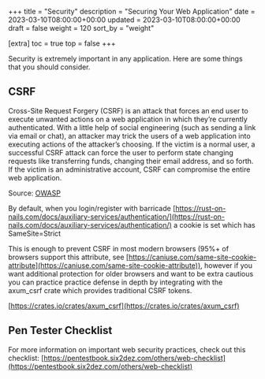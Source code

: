 +++
title = "Security"
description = "Securing Your Web Application"
date = 2023-03-10T08:00:00+00:00
updated = 2023-03-10T08:00:00+00:00
draft = false
weight = 120
sort_by = "weight"


[extra]
toc = true
top = false
+++

Security is extremely important in any application. Here are some things that you should consider.

## CSRF

Cross-Site Request Forgery (CSRF) is an attack that forces an end user to execute unwanted actions on a web application in which they’re currently authenticated. With a little help of social engineering (such as sending a link via email or chat), an attacker may trick the users of a web application into executing actions of the attacker’s choosing. If the victim is a normal user, a successful CSRF attack can force the user to perform state changing requests like transferring funds, changing their email address, and so forth. If the victim is an administrative account, CSRF can compromise the entire web application.

Source: [OWASP](https://owasp.org/www-community/attacks/csrf)

By default, when you login/register with barricade [https://rust-on-nails.com/docs/auxiliary-services/authentication/](https://rust-on-nails.com/docs/auxiliary-services/authentication/) a cookie is set which has SameSite=Strict

This is enough to prevent CSRF in most modern browsers (95%+ of browsers support this attribute, see [https://caniuse.com/same-site-cookie-attribute](https://caniuse.com/same-site-cookie-attribute)), however if you want additional protection for older browsers and want to be extra cautious you can practice practice defense in depth by integrating with the axum_csrf crate which provides traditional CSRF tokens.

[https://crates.io/crates/axum_csrf](https://crates.io/crates/axum_csrf)

## Pen Tester Checklist

For more information on important web security practices, check out this checklist: [https://pentestbook.six2dez.com/others/web-checklist](https://pentestbook.six2dez.com/others/web-checklist)
